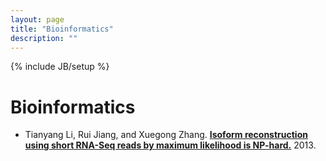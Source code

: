 ```yaml
---
layout: page
title: "Bioinformatics"
description: ""
---
```

{% include JB/setup %}

# Bioinformatics

<ul>
<li>Tianyang Li, Rui Jiang, and Xuegong Zhang. <a href="http://arxiv.org/abs/1305.0916"><strong>Isoform reconstruction using short RNA-Seq reads by maximum likelihood is NP-hard.</strong></a> 2013.</li>
<li style="visibility: hidden;"><a href="./lty-tsinghua-undergrad-thesis.pdf">通过 RNA-Seq 估计转录本长度和辨识剪切异构体的研究 (清华大学本科论文)</a></li>
</ul>

<!--
* [*De novo* transcript reconstruction and abundance estimation in eukaryotic RNA-Seq data analysis](https://github.com/tianyang-li/de-novo-rna-seq-quant-1)

* [Statistical etimation a transcript's length from RNA-Seq data](https://github.com/tianyang-li/rna-seq-len-est-0)

* [Assembly Assisted RNA-Seq Alignment](https://github.com/tianyang-li/aarsa)
-->

